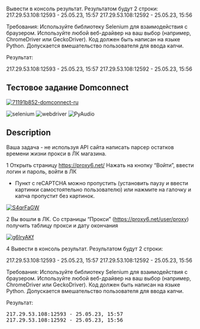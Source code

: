 




Вывести в консоль результат. Результатом будут 2 строки:
217.29.53.108:12593 - 25.05.23, 15:57
217.29.53.108:12592 - 25.05.23, 15:56


Требования:
Используйте библиотеку Selenium для взаимодействия с браузером.
Используйте любой веб-драйвер на ваш выбор (например, ChromeDriver или GeckoDriver).
Код должен быть написан на языке Python.
Допускается вмешательство пользователя для ввода капчи.

Результат:

217.29.53.108:12593 - 25.05.23, 15:57
217.29.53.108:12592 - 25.05.23, 15:56

## Тестовое задание Domconnect


<p align="left">
     <a href="https://imgbb.com/"><img src="https://i.ibb.co/vPwqFFf/71191b852-domconnect-ru.png" alt="71191b852-domconnect-ru" border="0"></a>
</p>

<p align="left">
   <img src="https://img.shields.io/badge/selenium-4.9.1-blueviolet" alt="selenium" >
   <img src="https://img.shields.io/badge/webdriver-3.8.6-blue" alt="webdriver">
   <img src="https://img.shields.io/badge/PyAudio-0.2.13-orange" alt="PyAudio">
</p>

## Description

Ваша задача - не используя API сайта написать парсер остатков времени жизни прокси в ЛК магазина. 

1 Открыть страницу https://proxy6.net/
Нажать на кнопку “Войти”, ввести логин и пароль, войти в ЛК
* Пункт с  reCAPTCHA можно пропустить  (установить паузу и ввести картинки самостоятельно пользователю) или нажмите на галочку и капча пропустит без картинок. 

<p align="left">
     <a href="https://imgbb.com/"><img src="https://i.ibb.co/jWwQWt4/S4qrFaGW.jpg" alt="S4qrFaGW" border="0"></a>
</p>

2 Вы вошли в ЛК. Со страницы “Прокси” (https://proxy6.net/user/proxy) получить таблицу прокси и дату окончания

<p align="left">
     <a href="https://imgbb.com/"><img src="https://i.ibb.co/RhxKwKp/g6IryAKf.jpg" alt="g6IryAKf" border="0"></a>
</p>

4 Вывести в консоль результат. Результатом будут 2 строки:

217.29.53.108:12593 - 25.05.23, 15:57
217.29.53.108:12592 - 25.05.23, 15:56


Требования:
Используйте библиотеку Selenium для взаимодействия с браузером.
Используйте любой веб-драйвер на ваш выбор (например, ChromeDriver или GeckoDriver).
Код должен быть написан на языке Python.
Допускается вмешательство пользователя для ввода капчи.

Результат:

<pre>
<span class="key">217.29.53.108:12593 - 25.05.23, 15:57</span>
<span class="key">217.29.53.108:12592 - 25.05.23, 15:56</span>
</pre>

